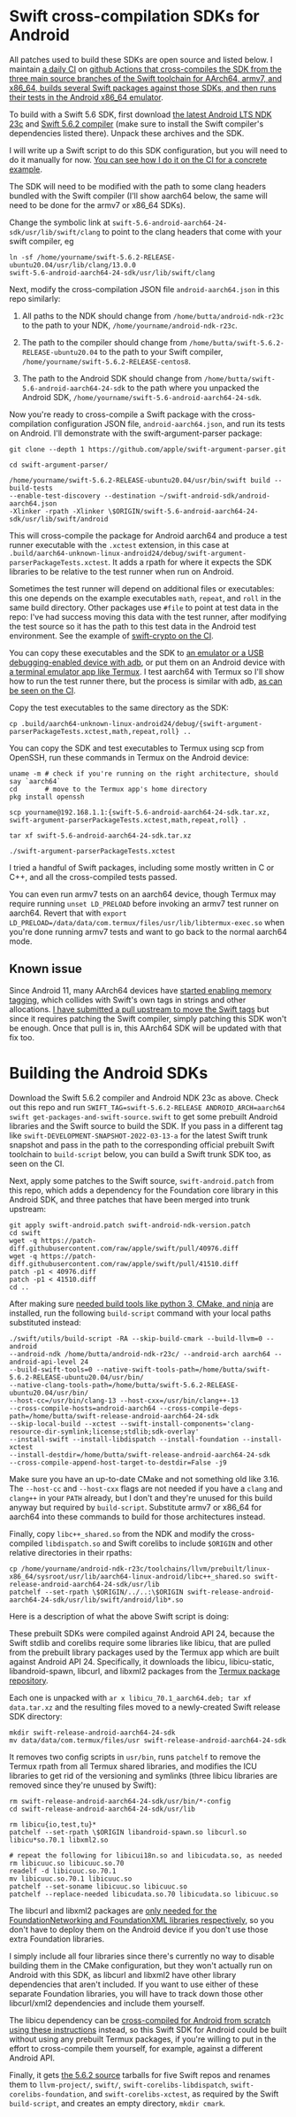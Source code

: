 # Swift cross-compilation SDKs for Android

All patches used to build these SDKs are open source and listed below. I
maintain [a daily CI](https://github.com/buttaface/swift-android-sdk/actions?query=event%3Aschedule)
on [github Actions that cross-compiles the SDK from the three main source branches
of the Swift toolchain for AArch64, armv7, and x86_64, builds several Swift packages
against those SDKs, and then runs their tests in the Android x86_64
emulator](https://github.com/buttaface/swift-android-sdk/blob/main/.github/workflows/sdks.yml).

To build with a Swift 5.6 SDK, first download [the latest Android LTS NDK
23c](https://developer.android.com/ndk/downloads) and [Swift 5.6.2
compiler](https://swift.org/download/#releases) (make sure to install the Swift
compiler's dependencies listed there). Unpack these archives and the SDK.

I will write up a Swift script to do this SDK configuration, but you will need
to do it manually for now. [You can see how I do it on the CI for a concrete
example](https://github.com/buttaface/swift-android-sdk/blob/5.6/.github/workflows/sdks.yml#L145).

The SDK will need to be modified with the path to some clang headers bundled
with the Swift compiler (I'll show aarch64 below, the same will need to be done
for the armv7 or x86_64 SDKs).

Change the symbolic link at `swift-5.6-android-aarch64-24-sdk/usr/lib/swift/clang`
to point to the clang headers that come with your swift compiler, eg

```
ln -sf /home/yourname/swift-5.6.2-RELEASE-ubuntu20.04/usr/lib/clang/13.0.0
swift-5.6-android-aarch64-24-sdk/usr/lib/swift/clang
```

Next, modify the cross-compilation JSON file `android-aarch64.json` in this repo
similarly:

1. All paths to the NDK should change from `/home/butta/android-ndk-r23c`
to the path to your NDK, `/home/yourname/android-ndk-r23c`.

2. The path to the compiler should change from `/home/butta/swift-5.6.2-RELEASE-ubuntu20.04`
to the path to your Swift compiler, `/home/yourname/swift-5.6.2-RELEASE-centos8`.

3. The path to the Android SDK should change from `/home/butta/swift-5.6-android-aarch64-24-sdk`
to the path where you unpacked the Android SDK, `/home/yourname/swift-5.6-android-aarch64-24-sdk`.

Now you're ready to cross-compile a Swift package with the cross-compilation
configuration JSON file, `android-aarch64.json`, and run its tests on Android.
I'll demonstrate with the swift-argument-parser package:
```
git clone --depth 1 https://github.com/apple/swift-argument-parser.git

cd swift-argument-parser/

/home/yourname/swift-5.6.2-RELEASE-ubuntu20.04/usr/bin/swift build --build-tests
--enable-test-discovery --destination ~/swift-android-sdk/android-aarch64.json
-Xlinker -rpath -Xlinker \$ORIGIN/swift-5.6-android-aarch64-24-sdk/usr/lib/swift/android
```
This will cross-compile the package for Android aarch64 and produce a test
runner executable with the `.xctest` extension, in this case at
`.build/aarch64-unknown-linux-android24/debug/swift-argument-parserPackageTests.xctest`.
It adds a rpath for where it expects the SDK libraries to be relative to the
test runner when run on Android.

Sometimes the test runner will depend on additional files or executables: this
one depends on the example executables `math`, `repeat`, and `roll` in the
same build directory. Other packages use `#file` to point at test data in the
repo: I've had success moving this data with the test runner, after modifying
the test source so it has the path to this test data in the Android test
environment. See the example of [swift-crypto on the
CI](https://github.com/buttaface/swift-android-sdk/blob/5.6/.github/workflows/sdks.yml#L291).

You can copy these executables and the SDK to [an emulator or a USB
debugging-enabled device with adb](https://github.com/apple/swift/blob/release/5.6/docs/Android.md#3-deploying-the-build-products-to-the-device),
or put them on an Android device with [a terminal emulator app like Termux](https://termux.com).
I test aarch64 with Termux so I'll show how to run the test runner there, but
the process is similar with adb, [as can be seen on the CI](https://github.com/buttaface/swift-android-sdk/blob/5.6/.github/workflows/sdks.yml#L325).

Copy the test executables to the same directory as the SDK:
```
cp .build/aarch64-unknown-linux-android24/debug/{swift-argument-parserPackageTests.xctest,math,repeat,roll} ..
```
You can copy the SDK and test executables to Termux using scp from OpenSSH, run
these commands in Termux on the Android device:
```
uname -m # check if you're running on the right architecture, should say `aarch64`
cd       # move to the Termux app's home directory
pkg install openssh

scp yourname@192.168.1.1:{swift-5.6-android-aarch64-24-sdk.tar.xz,
swift-argument-parserPackageTests.xctest,math,repeat,roll} .

tar xf swift-5.6-android-aarch64-24-sdk.tar.xz

./swift-argument-parserPackageTests.xctest
```
I tried a handful of Swift packages, including some mostly written in C or C++,
and all the cross-compiled tests passed.

You can even run armv7 tests on an aarch64 device, though Termux may require
running `unset LD_PRELOAD` before invoking an armv7 test runner on aarch64.
Revert that with `export LD_PRELOAD=/data/data/com.termux/files/usr/lib/libtermux-exec.so`
when you're done running armv7 tests and want to go back to the normal aarch64
mode.

## Known issue

Since Android 11, many AArch64 devices have [started enabling memory tagging](https://community.arm.com/arm-community-blogs/b/architectures-and-processors-blog/posts/enhanced-security-through-mte),
which collides with Swift's own tags in strings and other allocations. [I have
submitted a pull upstream to move the Swift tags](https://github.com/apple/swift/pull/42178)
but since it requires patching the Swift compiler, simply patching this SDK
won't be enough. Once that pull is in, this AArch64 SDK will be updated with
that fix too.

# Building the Android SDKs

Download the Swift 5.6.2 compiler and Android NDK 23c as above. Check out this
repo and run
`SWIFT_TAG=swift-5.6.2-RELEASE ANDROID_ARCH=aarch64 swift get-packages-and-swift-source.swift`
to get some prebuilt Android libraries and the Swift source to build the SDK. If
you pass in a different tag like `swift-DEVELOPMENT-SNAPSHOT-2022-03-13-a`
for the latest Swift trunk snapshot and pass in the path to the corresponding
official prebuilt Swift toolchain to `build-script` below, you can build a Swift
trunk SDK too, as seen on the CI.

Next, apply some patches to the Swift source, `swift-android.patch` from
this repo, which adds a dependency for the Foundation core library in this
Android SDK, and three patches that have been merged into trunk upstream:
```
git apply swift-android.patch swift-android-ndk-version.patch
cd swift
wget -q https://patch-diff.githubusercontent.com/raw/apple/swift/pull/40976.diff
wget -q https://patch-diff.githubusercontent.com/raw/apple/swift/pull/41510.diff
patch -p1 < 40976.diff
patch -p1 < 41510.diff
cd ..
```

After making sure [needed build tools like python 3, CMake, and ninja](https://github.com/apple/swift/blob/release/5.6/docs/HowToGuides/GettingStarted.md#linux)
are installed, run the following `build-script` command with your local paths
substituted instead:
```
./swift/utils/build-script -RA --skip-build-cmark --build-llvm=0 --android
--android-ndk /home/butta/android-ndk-r23c/ --android-arch aarch64 --android-api-level 24
--build-swift-tools=0 --native-swift-tools-path=/home/butta/swift-5.6.2-RELEASE-ubuntu20.04/usr/bin/
--native-clang-tools-path=/home/butta/swift-5.6.2-RELEASE-ubuntu20.04/usr/bin/
--host-cc=/usr/bin/clang-13 --host-cxx=/usr/bin/clang++-13
--cross-compile-hosts=android-aarch64 --cross-compile-deps-path=/home/butta/swift-release-android-aarch64-24-sdk
--skip-local-build --xctest --swift-install-components='clang-resource-dir-symlink;license;stdlib;sdk-overlay'
--install-swift --install-libdispatch --install-foundation --install-xctest
--install-destdir=/home/butta/swift-release-android-aarch64-24-sdk
--cross-compile-append-host-target-to-destdir=False -j9
```
Make sure you have an up-to-date CMake and not something old like 3.16. The
`--host-cc` and `--host-cxx` flags are not needed if you have a `clang` and
`clang++` in your `PATH` already, but I don't and they're unused for this build
anyway but required by `build-script`. Substitute armv7 or x86_64 for aarch64
into these commands to build for those architectures instead.

Finally, copy `libc++_shared.so` from the NDK and modify the cross-compiled
`libdispatch.so` and Swift corelibs to include `$ORIGIN` and other relative
directories in their rpaths:
```
cp /home/yourname/android-ndk-r23c/toolchains/llvm/prebuilt/linux-x86_64/sysroot/usr/lib/aarch64-linux-android/libc++_shared.so swift-release-android-aarch64-24-sdk/usr/lib
patchelf --set-rpath \$ORIGIN/../..:\$ORIGIN swift-release-android-aarch64-24-sdk/usr/lib/swift/android/lib*.so
```

Here is a description of what the above Swift script is doing:

These prebuilt SDKs were compiled against Android API 24, because the Swift
stdlib and corelibs require some libraries like libicu, that are pulled from the
prebuilt library packages used by the Termux app which are built against Android
API 24. Specifically, it downloads the libicu, libicu-static, libandroid-spawn,
libcurl, and libxml2 packages from the [Termux package
repository](https://packages.termux.org/apt/termux-main/pool/main/).

Each one is unpacked with `ar x libicu_70.1_aarch64.deb; tar xf data.tar.xz` and
the resulting files moved to a newly-created Swift release SDK directory:
```
mkdir swift-release-android-aarch64-24-sdk
mv data/data/com.termux/files/usr swift-release-android-aarch64-24-sdk
```
It removes two config scripts in `usr/bin`, runs `patchelf` to remove the
Termux rpath from all Termux shared libraries, and modifies the ICU libraries
to get rid of the versioning and symlinks (three libicu libraries are removed
since they're unused by Swift):
```
rm swift-release-android-aarch64-24-sdk/usr/bin/*-config
cd swift-release-android-aarch64-24-sdk/usr/lib

rm libicu{io,test,tu}*
patchelf --set-rpath \$ORIGIN libandroid-spawn.so libcurl.so libicu*so.70.1 libxml2.so

# repeat the following for libicui18n.so and libicudata.so, as needed
rm libicuuc.so libicuuc.so.70
readelf -d libicuuc.so.70.1
mv libicuuc.so.70.1 libicuuc.so
patchelf --set-soname libicuuc.so libicuuc.so
patchelf --replace-needed libicudata.so.70 libicudata.so libicuuc.so
```
The libcurl and libxml2 packages are [only needed for the FoundationNetworking
and FoundationXML libraries respectively](https://github.com/apple/swift-corelibs-foundation/blob/release/5.6/Docs/ReleaseNotes_Swift5.md),
so you don't have to deploy them on the Android device if you don't use those
extra Foundation libraries.

I simply include all four libraries since there's currently no way to disable
building them in the CMake configuration, but they won't actually run on
Android with this SDK, as libcurl and libxml2 have other library dependencies
that aren't included. If you want to use either of these separate Foundation
libraries, you will have to track down those other libcurl/xml2 dependencies and
include them yourself.

The libicu dependency can be [cross-compiled for Android from scratch using
these instructions](https://github.com/apple/swift/blob/release/5.5/docs/Android.md#1-downloading-or-building-the-swift-android-stdlib-dependencies)
instead, so this Swift SDK for Android could be built without using
any prebuilt Termux packages, if you're willing to put in the effort to
cross-compile them yourself, for example, against a different Android API.

Finally, it gets [the 5.6.2 source](https://github.com/apple/swift/releases/tag/swift-5.6.2-RELEASE)
tarballs for five Swift repos and renames them to `llvm-project/`, `swift/`,
`swift-corelibs-libdispatch`, `swift-corelibs-foundation`, and
`swift-corelibs-xctest`, as required by the Swift `build-script`, and creates
an empty directory, `mkdir cmark`.
